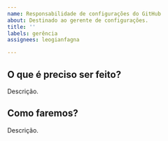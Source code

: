 ```yaml
---
name: Responsabilidade de configurações do GitHub
about: Destinado ao gerente de configurações.
title: ''
labels: gerência
assignees: leogianfagna

---
```


## O que é preciso ser feito?
Descrição.

## Como faremos?
Descrição.
